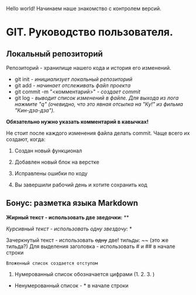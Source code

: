 Hello world! Начинаем наше знакомство с контролем версий.
# GIT. Руководство пользователя.
## Локальный репозиторий
Репозиторий - хранилище нашего кода и история его изменений.
* git init - *инициализует локальный репозиторий*
* git add - *начинает отслеживать файл проекта*
* git commit -m "<комментарий>" - *создает commit* 
* git log - *выводит список изменений в файле. Для выхода из лога нажмите "q" (очевидно, что это явная отсылка на "Ку!" из фильма "Кин-дза-дза").*

**Обязательно нужно указать комментарий в кавычках!**

Не стоит после каждого изменения файла делать commit. Чаще всего их создают, когда:

1. Создан новый функционал

2. Добавлен новый блок на верстке

3. Исправлены ошибки по коду

4. Вы завершили рабочий день и хотите сохранить код

## Бонус: разметка языка Markdown
**Жирный текст - использовать две зведочки:** ** 

*Курсивный текст - использовать одну звездочу:* *

Зачеркнутый текст - использовать ~~одну~~ две! тильды: ~~ (это же тильда?)
Для выделения заголовка - использовать # и ## в начале строки

    Вложенный список создается отступом
1. Нумерованный список обозначается цифрами (1. 2. 3. )
* Ненумерованный список - * в начале строки




 